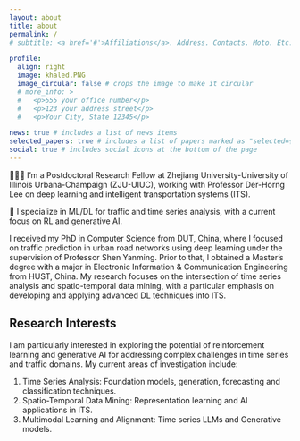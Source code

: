 ```yaml
---
layout: about
title: about
permalink: /
# subtitle: <a href='#'>Affiliations</a>. Address. Contacts. Moto. Etc.

profile:
  align: right
  image: khaled.PNG
  image_circular: false # crops the image to make it circular
  # more_info: >
  #   <p>555 your office number</p>
  #   <p>123 your address street</p>
  #   <p>Your City, State 12345</p>

news: true # includes a list of news items
selected_papers: true # includes a list of papers marked as "selected={true}"
social: true # includes social icons at the bottom of the page
---
```


👨🏻‍💻 I’m a Postdoctoral Research Fellow at Zhejiang University-University of Illinois Urbana-Champaign (ZJU-UIUC), working with Professor Der-Horng Lee on deep learning and intelligent transportation systems (ITS).

🔬 I specialize in ML/DL for traffic and time series analysis, with a current focus on RL and generative AI.

I received my PhD in Computer Science from DUT, China, where I focused on traffic prediction in urban road networks using deep learning under the supervision of Professor Shen Yanming. Prior to that, I obtained a Master’s degree with a major in Electronic Information & Communication Engineering from HUST, China. My research focuses on the intersection of time series analysis and spatio-temporal data mining, with a particular emphasis on developing and applying advanced DL techniques into ITS.

## Research Interests
I am particularly interested in exploring the potential of reinforcement learning and generative AI for addressing complex challenges in time series and traffic domains. My current areas of investigation include:
1. Time Series Analysis: Foundation models, generation, forecasting and classification techniques.
2. Spatio-Temporal Data Mining: Representation learning and AI applications in ITS.
3. Multimodal Learning and Alignment: Time series LLMs and Generative models.
